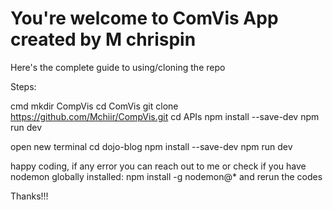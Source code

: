 # You're welcome to ComVis App created by M chrispin

Here's the complete guide to using/cloning the repo

Steps:

cmd
mkdir CompVis
cd ComVis
git clone  https://github.com/Mchiir/CompVis.git
cd APIs
npm install --save-dev
npm run dev

open new terminal
cd dojo-blog
npm install --save-dev
npm run dev

happy coding, if any error you can reach out to me 
or check if you have nodemon globally installed: npm install -g nodemon@*
and rerun the codes


Thanks!!!
